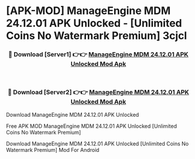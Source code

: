 # [APK-MOD] ManageEngine MDM 24.12.01 APK Unlocked - [Unlimited Coins No Watermark Premium] 3cjcl



<div align="center">
<h3>🔴 Download [Server1] 👉👉 <a href="https://momento.my/?title=ManageEngine_MDM_24.12.01_APK_Unlocked">ManageEngine MDM 24.12.01 APK Unlocked Mod Apk</a></h3><br>

<h3>🔴 Download [Server2] 👉👉 <a href="https://momento.my/?title=ManageEngine_MDM_24.12.01_APK_Unlocked">ManageEngine MDM 24.12.01 APK Unlocked Mod Apk</a></h3>
</div>



Download ManageEngine MDM 24.12.01 APK Unlocked 

Free APK MOD ManageEngine MDM 24.12.01 APK Unlocked [Unlimited Coins No Watermark Premium]

Download ManageEngine MDM 24.12.01 APK Unlocked [Unlimited Coins No Watermark Premium] Mod For Android
